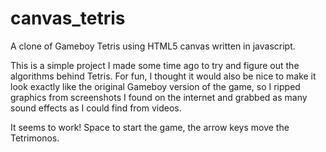 canvas_tetris
=============

A clone of Gameboy Tetris using HTML5 canvas written in javascript.

This is a simple project I made some time ago to try and figure out the algorithms behind Tetris.
For fun, I thought it would also be nice to make it look exactly like the original Gameboy version
of the game, so I ripped graphics from screenshots I found on the internet and grabbed as many
sound effects as I could find from videos.

It seems to work! Space to start the game, the arrow keys move the Tetrimonos.
